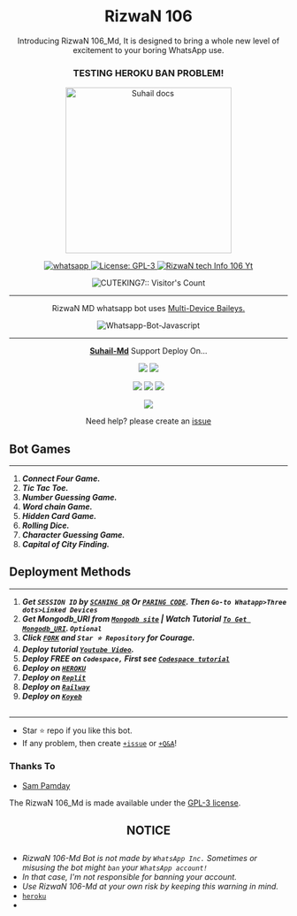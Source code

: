  <h1 align="center"> RizwaN 106</h1> 
<p align="center"> Introducing RizwaN 106_Md, It is designed to bring a whole new level of excitement to your boring WhatsApp use. </p>


<h3 align="center"> TESTING HEROKU BAN PROBLEM! </h3> 




<p align="center">
  <a href="https://youtube.com/@rizwantechinfo106">
    <img alt="Suhail docs" height="300" src="https://telegra.ph/file/b6bdc49a3256343d60019.jpg">
  </a>
</p>
    
   
   
<p align="center">
  <a href="https://wa.me/+923180327106?text=Hi+Bro--+I+Need+Help.+I+messaged+you+from+RizwaN106-Md+Repo" target="_blank">
    <img alt="whatsapp" src="https://img.shields.io/badge/ Whatsapp -25D366?style=for-the-badge&logo=whatsapp&logoColor=white" />
  </a>
  <a aria-label="RizwaN 106 Md Bot is free to use" href="https://github.com/CUTEKING7/Suhail-Md/blob/main/LICENCE" target="_blank">
    <img alt="License: GPL-3" src="https://badges.frapsoft.com/os/gpl/gpl.png?v=103)](https://opensource.org/licenses/GPL-3.0/" target="_blank" />
  </a>
  <a aria-label="RizwaN_Md is free to use" href="https://youtube.com/@rizwantechinfo106" target="_blank">
    <img alt="RizwaN tech Info 106 Yt" src="https://youtube.com/@rizwantechinfo106?si=uVGFoGFzpwAVmQ1B" target="_blank" />
  </a>

</p>
<p align="center"><img src="https://profile-counter.glitch.me/{CUTEKING7}/count.svg" alt="CUTEKING7:: Visitor's Count" /></p>

---




<p align="center"> RizwaN MD whatsapp bot uses
  <a href="https://github.com/adiwajshing/Baileys">Multi-Device Baileys.</a>
</p>
<p align="center">
  <img title="Whatsapp-Bot-Javascript" src="https://img.shields.io/badge/Javascript-363303?style=for-the-badge&logo=javascript&logoColor=c6c631"></img>
</p>

---

<p align="center">
  <a href="https://github.com/CUTEKING7/Suhail-Md"><b>Suhail-Md</b></a> Support Deploy On...
</p>

<p align="center">
  <a href="https://github.com/CUTEKING7/Suhail-Md/blob/main/temp/deploy-on-vps.md"><img src="https://img.shields.io/badge/self hosting-3d1513?style=for-the-badge&logo=serverless&logoColor=FD5750"></a>
  <a href="https://railway.app/template/GZOvIe?referralCode=wVDLrh"><img src="https://img.shields.io/badge/railway-3e164f?style=for-the-badge&logo=railway&logoColor=0B0D0E"></a>
</p>
<p align="center">
  <a href="https://suhail-web01.vercel.app/deploy.html"><img src="https://img.shields.io/badge/heroku-9d7acc?style=for-the-badge&logo=heroku&logoColor=430098"></a>
  <a href="https://suhail-web01.vercel.app/replit.html"><img src="https://img.shields.io/badge/replit-253c99?style=for-the-badge&logo=replit&logoColor=F26207"></a>
  <a href="https://app.koyeb.com/apps/deploy?type=git&repository=github.com/SuhailTechInfo/Suhail-Md&branch=main&env[SESSION_ID]&env[OWNER_NUMBER]=923180327106&env[MONGODB_URI]&&env[🪴 ๏ ͢ ̶̶ͥ ̶ ̶ͫ ͓𓆩 ꯭ ⃝𝐑ɪʑɯ͜͡ɑɳ¹꯭⁰⁶꯭᭄𓆪🤎🐻]=Suhail&env[KOYEB_API]&env[PREFIX]=.&env[WAPRESENCE]&env[AUTO_READ_STATUS]=false&env[DISABLE_PM]=false&env[PACK_AUTHER]=whatsapp+bot&env[PACK_NAME]=RizwaN+106&env[STYLE]=0&env[MODE]=private&env[READ_MESSAGE]=false&env[THEME]=SUHAIL&env[WARN_COUNT]=3&env[BLOCK_JID]=null&env[TIME_ZONE]=Asia/Karachi&name=suhail-md&env[KOYEB_NAME]=suhail-md&env[SUDO]=null&env[THUMB_IMAGE]=https://i.imgur.com/NpA3ZsJ.jpeg"><img src="https://img.shields.io/badge/koyeb-033604?style=for-the-badge&logo=koyeb&logoColor=white"></a>
</p>
<p align="center">
  <a href="https://youtu.be/3NdJb6_1cJM"><img src="https://img.shields.io/badge/CodeSpace-green?colorA=%23ff000&colorB=%23017e40&style=for-the-badge&logo=git&logoColor=white"></a>
</p>
<p align="center">Need help? please create an <a href="https://github.com/SuhailTechInfo/Suhail-Md/issues">issue</a></p>

 



## Bot Games
---
1. ***Connect Four Game.***
2.  ***Tic Tac Toe.***
3.  ***Number Guessing Game.***
4.  ***Word chain Game.***
5.  ***Hidden Card Game.***
6.  ***Rolling Dice.***
7.  ***Character Guessing Game.***
8.  ***Capital of City Finding.***
##


 




    
   
## Deployment Methods
---
1.  ***Get `SESSION ID` by [`SCANING QR`](https://suhail-md-vtsf.onrender.com/) Or [`PARING CODE`](https://suhail-md-vtsf.onrender.com/code). Then `Go-to Whatapp>Three dots>Linked Devices`***
2.  ***Get Mongodb_URI from [`Mongodb site`](https://www.mongodb.com/) | Watch Tutorial [`To Get Mongodb_URI`](https://youtube.com/@rizwantechinfo106). `Optional`***
3.  ***Click [`FORK`](https://github.com/CUTEKING7/Suhail-Md/fork) and `Star ⭐ Repository` for Courage.***
4.  ***Deploy tutorial [`Youtube Video`](https://youtube.com/@rizwantechinfo106?si=uVGFoGFzpwAVmQ1B).***
5.  ***Deploy FREE on `Codespace,` First see [`Codespace tutorial`](https://youtu.be/3NdJb6_1cJM)***
6.  ***Deploy on [`HEROKU`](https://dashboard.heroku.com/new?template=https%3A%2F%2Fgithub.com%2FSuhailTechInfo%2FSuhail-)***
7.  ***Deploy on [`Replit`](https://replit.com/github/SuhailTechInfo/Suhail-Md)***
8.  ***Deploy on [`Railway`](https://railway.app/template/GZOvIe?referralCode=wVDLrh)***
9.  ***Deploy on [`Koyeb`](https://app.koyeb.com/services/deploy/?image=quay.io%2Fsuhailtechinfo%2Fkoyeb%3Alatest&type=docker&env%5BSESSION_ID%5D=&env%5BOWNER_NUMBER%5D=923180327106&env%5BMONGODB_URI%5D=&env%5BOWNER_NAME%5D=RizwaN106&env%5BPREFIX%5D=.&env%5BPACK_AUTHER%5D=RizwaN%20MdBot&env%5BPACK_NAME%5D=RizwaN106%20MD&env%5BMODE%5D=private&env%5BTHUMB_IMAGE%5D=https%3A%2F%2Fi.imgur.com%2FNpA3ZsJ.jpeg[SESSION_ID]&env[OWNER_NUMBER]=923180327106&env[MONGODB_URI]&&env[OWNER_NAME]=RizwaN&env[KOYEB_API]&env[PREFIX]=.&env[WAPRESENCE]&env[AUTO_READ_STATUS]=true&env[DISABLE_PM]=false&env[PACK_AUTHER]=RizwaN106&env[PACK_NAME]=RizwaN106&env[STYLE]=0&env[MODE]=private&env[READ_MESSAGE]=false&env[THEME]=SUHAIL&env[WARN_COUNT]=3&env[BLOCK_JID]=null&env[TIME_ZONE]=Asia/Karachi&name=Rizwan106-md&env[KOYEB_NAME]=RizwaN106-md&env[SUDO]=923180327106&env[THUMB_IMAGE]=https://telegra.ph/file/b6bdc49a3256343d60019.jpg)***

##
---


- Star ⭐ repo if you like this bot.
- If any problem, then create [`+issue`](https://github.com/CUTEKING7/Suhail-Md/issues/new) or [`+Q&A`](https://github.com/CUTEKING7/Suhail-Md/discussions/new?category=q-a)!


### Thanks To
- [Sam Pamday](https://github.com/Sampandey001) 


The RizwaN 106_Md is made available under the [GPL-3 license](https://github.com/CUTEKING7/Suhail-Md/blob/main/LICENCE).


<h2 align="center">  NOTICE
</h2>
   
## 
- *RizwaN 106-Md Bot is not made by `WhatsApp Inc.` Sometimes or misusing the bot might `ban` your `WhatsApp account!`*
- *In that case, I'm not responsible for banning your account.*
- *Use RizwaN 106-Md at your own risk by keeping this warning in mind.*
- [`heroku`](https://dashboard.heroku.com/new?template=https%3A%2F%2Fgithub.com%2FSuhailTechInfo%2FSuhail-)
- 
